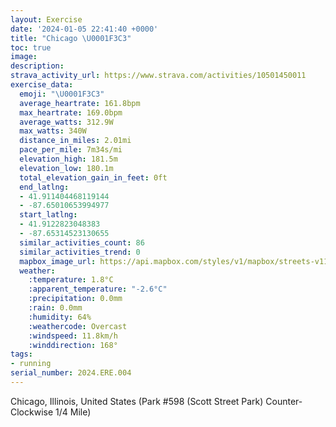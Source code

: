 ```yaml
---
layout: Exercise
date: '2024-01-05 22:41:40 +0000'
title: "Chicago \U0001F3C3"
toc: true
image:
description:
strava_activity_url: https://www.strava.com/activities/10501450011
exercise_data:
  emoji: "\U0001F3C3"
  average_heartrate: 161.8bpm
  max_heartrate: 169.0bpm
  average_watts: 312.9W
  max_watts: 340W
  distance_in_miles: 2.01mi
  pace_per_mile: 7m34s/mi
  elevation_high: 181.5m
  elevation_low: 180.1m
  total_elevation_gain_in_feet: 0ft
  end_latlng:
  - 41.911404468119144
  - -87.65010653994977
  start_latlng:
  - 41.9122823048383
  - -87.65314523130655
  similar_activities_count: 86
  similar_activities_trend: 0
  mapbox_image_url: https://api.mapbox.com/styles/v1/mapbox/streets-v11/static/path-5+787af2-1.0(g%7Bx~Fdm~uO%40iCOe%40%3FMBIFKr%40y%40%5Cg%40Xk%40R_BFkAH%5D%40QCg%40%3FI%40CXAFa%40GcSCuE%3FODa%40%3FYFEH%3FZ%40jAAH%40FVChDBrAFTXZVHf%40%40r%40KXYLYBK%40o%40CaCEUOUOMUGS%3FaABSJORGT%3FrDBVP%5ETJL%40tAIXMNODO%40%5BGiDGSWYMGa%40CS%3Fq%40LSNMREV%3FhA%3FvADf%40NTLJRFRAjAURMPWDI%40%5BCqBGs%40KUSQSGY%3F_AFODUXGZCpBBfAJTXXXF%60%40%40r%40MXSFMDKBg%40%40oAAcAGUU_%40SIi%40KO%3FeAPIAMIKQc%40DkA%40KDONI%40IJNtH%40xACjHBpACj%40%3FnB),pin-s-s+e5b22e(-87.65155,41.91172),pin-s-f+89ae00(-87.64842999999998,41.91100999999998)/auto/800x800?access_token=pk.eyJ1Ijoiam9zaGJlY2ttYW4iLCJhIjoiY205eWR2aDd1MWZ6djJrbXc4a3M0bWZleiJ9.XiG9OWkNcZk2QzjJbxLB4A
  weather:
    :temperature: 1.8°C
    :apparent_temperature: "-2.6°C"
    :precipitation: 0.0mm
    :rain: 0.0mm
    :humidity: 64%
    :weathercode: Overcast
    :windspeed: 11.8km/h
    :winddirection: 168°
tags:
- running
serial_number: 2024.ERE.004
---
```

Chicago, Illinois, United States (Park #598 (Scott Street Park) Counter-Clockwise 1/4 Mile)

